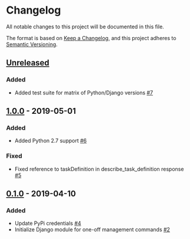 # Changelog
All notable changes to this project will be documented in this file.

The format is based on [Keep a Changelog](https://keepachangelog.com/en/1.0.0/),
and this project adheres to [Semantic Versioning](https://semver.org/spec/v2.0.0.html).

## [Unreleased]
### Added
- Added test suite for matrix of Python/Django versions [#7](https://github.com/azavea/django-ecsmanage/pull/7)

## [1.0.0] - 2019-05-01
### Added
- Added Python 2.7 support [#6](https://github.com/azavea/django-ecsmanage/pull/6)

### Fixed
- Fixed reference to taskDefinition in describe_task_definition response [#5](https://github.com/azavea/django-ecsmanage/pull/5)

## [0.1.0] - 2019-04-10
### Added
- Update PyPi credentials [#4](https://github.com/azavea/django-ecsmanage/pull/4)
- Initialize Django module for one-off management commands [#2](https://github.com/azavea/django-ecsmanage/pull/2)

[unreleased]: https://github.com/:azavea/django-ecsmanage/compare/v1.0.0...HEAD
[1.0.0]: https://github.com/azavea/django-ecsmanage/compare/0.1.0...v1.0.0
[0.1.0]: https://github.com/azavea/django-ecsmanage/releases/tag/0.1.0
